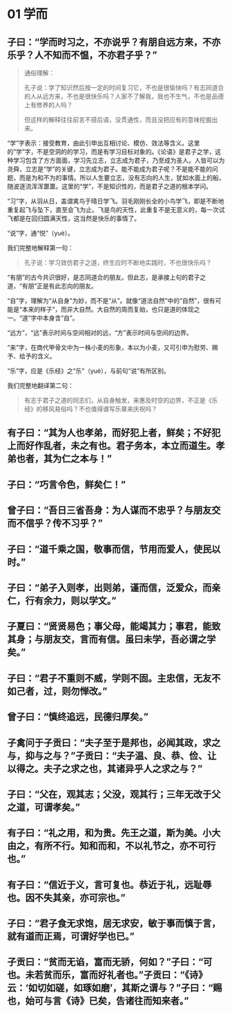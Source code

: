# 01 学而

## 子曰：“学而时习之，不亦说乎？有朋自远方来，不亦乐乎？人不知而不愠，不亦君子乎？”

> 通俗理解：
>
> 孔子说：学了知识然后按一定的时间复习它，不也是很愉快吗？有志同道合的人从远方来，不也是很快乐吗？人家不了解我，我也不生气，不也是品德上有修养的人吗？
>
> 但这样的解释往往前言不搭后语，没贯通性，而且没把应有的意味挖掘出来。

“学”字表示：接受教育，由此引申出互相讨论、模仿、效法等含义。这里的“学”字，不是空洞的的学习，而是有学习目标对象的。《论语》是君子之学，这种学习包含了方方面面，学习先立志，立志成为君子，乃至成为圣人。人皆可以为尧舜，立志是“学”的关键，立志成为君子。能不能成为君子呢？不是能不能的问题，而是为和不为的事情。所以人生要立志，没有志向的人生，犹如水面上的船，随波逐流浑浑噩噩。这里的“学”，不是知识性的，而是君子之道的根本学问。

“习”字，从羽从日，盖谓禽鸟于晴日学飞。羽毛刚刚长全的小鸟学飞，即是不断地重复起飞与坠下，直至会飞为止。飞是鸟的天性，此重复不是无意义的，每一次试飞都是在回归圆满天性，这当然是快乐的事情了。

“说”字，通“悦”（yuè）。

我们完整地解释第一句：

> 孔子说：学习效仿君子之道，终生应时不断地实践时，不也很快乐吗？

“有朋”的古今共识很好，是志同道合的朋友。但此志，是承接上句的君子之道，“有朋”正是有此志向的朋友。

“自”字，理解为“从自身”为妙，而不是“从”。就像“道法自然”中的“自然”，很有可能是“本来的样子”，而非大自然。大自然的周而复始，也只是道的体现之一。“道”字中本身含“自”。

“远方”，“远”表示时间与空间相对的远，“方”表示时间与空间的边界。

“来”字，在商代甲骨文中为一株小麦的形象，本以为小麦，又可引申为慰劳、赐予、给予的含义。

“乐”字，应是《乐经》之“乐”（yuè），与前句“说”有所区别。

我们完整地翻译第二句：

> 有志于君子之道的同志们，从自身触发，来惠及时空的边界，不正是《乐经》的移风易俗吗？不也值得谱写乐章来庆祝吗？

## 有子曰：“其为人也孝弟，而好犯上者，鲜矣；不好犯上而好作乱者，未之有也。君子务本，本立而道生。孝弟也者，其为仁之本与！”

## 子曰：“巧言令色，鲜矣仁！”

## 曾子曰：“吾日三省吾身：为人谋而不忠乎？与朋友交而不信乎？传不习乎？”

## 子曰：“道千乘之国，敬事而信，节用而爱人，使民以时。”

## 子曰：“弟子入则孝，出则弟，谨而信，泛爱众，而亲仁，行有余力，则以学文。”

## 子夏曰：“贤贤易色；事父母，能竭其力；事君，能致其身；与朋友交，言而有信。虽曰未学，吾必谓之学矣。”

## 子曰：“君子不重则不威，学则不固。主忠信，无友不如己者，过，则勿惮改。”

## 曾子曰：“慎终追远，民德归厚矣。”

## 子禽问于子贡曰：“夫子至于是邦也，必闻其政，求之与，抑与之与？”子贡曰：“夫子温、良、恭、俭、让以得之。夫子之求之也，其诸异乎人之求之与？”

## 子曰：“父在，观其志；父没，观其行；三年无改于父之道，可谓孝矣。”

## 有子曰：“礼之用，和为贵。先王之道，斯为美。小大由之，有所不行。知和而和，不以礼节之，亦不可行也。”

## 有子曰：“信近于义，言可复也。恭近于礼，远耻辱也。因不失其亲，亦可宗也。”

## 子曰：“君子食无求饱，居无求安，敏于事而慎于言，就有道而正焉，可谓好学也已。”

## 子贡曰：“贫而无谄，富而无骄，何如？”子曰：“可也。未若贫而乐，富而好礼者也。”子贡曰：“《诗》云：‘如切如磋，如琢如磨’，其斯之谓与？”子曰：“赐也，始可与言《诗》已矣，告诸往而知来者。”
